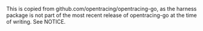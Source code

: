 This is copied from github.com/opentracing/opentracing-go,
as the harness package is not part of the most recent
release of opentracing-go at the time of writing. See NOTICE.
